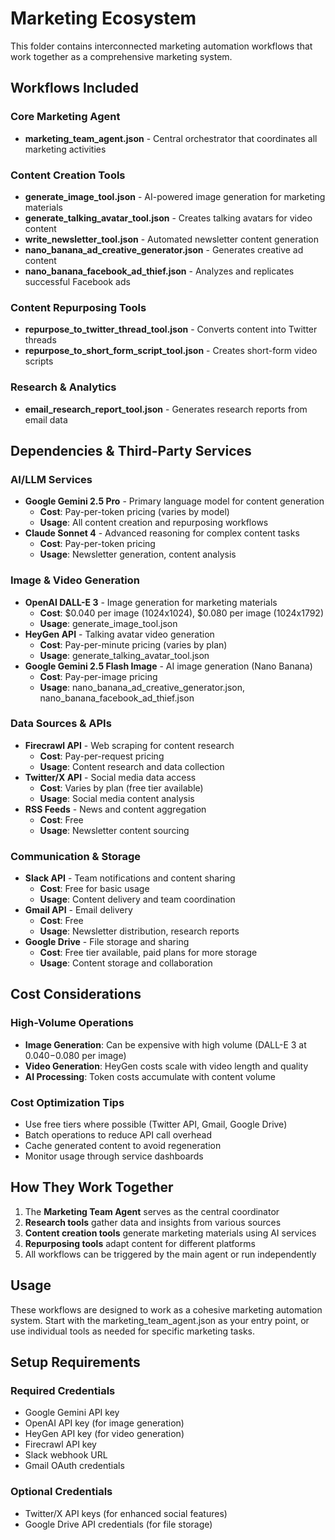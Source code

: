 # Marketing Ecosystem

This folder contains interconnected marketing automation workflows that work together as a comprehensive marketing system.

## Workflows Included

### Core Marketing Agent
- **marketing_team_agent.json** - Central orchestrator that coordinates all marketing activities

### Content Creation Tools
- **generate_image_tool.json** - AI-powered image generation for marketing materials
- **generate_talking_avatar_tool.json** - Creates talking avatars for video content
- **write_newsletter_tool.json** - Automated newsletter content generation
- **nano_banana_ad_creative_generator.json** - Generates creative ad content
- **nano_banana_facebook_ad_thief.json** - Analyzes and replicates successful Facebook ads

### Content Repurposing Tools
- **repurpose_to_twitter_thread_tool.json** - Converts content into Twitter threads
- **repurpose_to_short_form_script_tool.json** - Creates short-form video scripts

### Research & Analytics
- **email_research_report_tool.json** - Generates research reports from email data

## Dependencies & Third-Party Services

### AI/LLM Services
- **Google Gemini 2.5 Pro** - Primary language model for content generation
  - **Cost**: Pay-per-token pricing (varies by model)
  - **Usage**: All content creation and repurposing workflows
- **Claude Sonnet 4** - Advanced reasoning for complex content tasks
  - **Cost**: Pay-per-token pricing
  - **Usage**: Newsletter generation, content analysis

### Image & Video Generation
- **OpenAI DALL-E 3** - Image generation for marketing materials
  - **Cost**: $0.040 per image (1024x1024), $0.080 per image (1024x1792)
  - **Usage**: generate_image_tool.json
- **HeyGen API** - Talking avatar video generation
  - **Cost**: Pay-per-minute pricing (varies by plan)
  - **Usage**: generate_talking_avatar_tool.json
- **Google Gemini 2.5 Flash Image** - AI image generation (Nano Banana)
  - **Cost**: Pay-per-image pricing
  - **Usage**: nano_banana_ad_creative_generator.json, nano_banana_facebook_ad_thief.json

### Data Sources & APIs
- **Firecrawl API** - Web scraping for content research
  - **Cost**: Pay-per-request pricing
  - **Usage**: Content research and data collection
- **Twitter/X API** - Social media data access
  - **Cost**: Varies by plan (free tier available)
  - **Usage**: Social media content analysis
- **RSS Feeds** - News and content aggregation
  - **Cost**: Free
  - **Usage**: Newsletter content sourcing

### Communication & Storage
- **Slack API** - Team notifications and content sharing
  - **Cost**: Free for basic usage
  - **Usage**: Content delivery and team coordination
- **Gmail API** - Email delivery
  - **Cost**: Free
  - **Usage**: Newsletter distribution, research reports
- **Google Drive** - File storage and sharing
  - **Cost**: Free tier available, paid plans for more storage
  - **Usage**: Content storage and collaboration

## Cost Considerations

### High-Volume Operations
- **Image Generation**: Can be expensive with high volume (DALL-E 3 at $0.040-$0.080 per image)
- **Video Generation**: HeyGen costs scale with video length and quality
- **AI Processing**: Token costs accumulate with content volume

### Cost Optimization Tips
- Use free tiers where possible (Twitter API, Gmail, Google Drive)
- Batch operations to reduce API call overhead
- Cache generated content to avoid regeneration
- Monitor usage through service dashboards

## How They Work Together

1. The **Marketing Team Agent** serves as the central coordinator
2. **Research tools** gather data and insights from various sources
3. **Content creation tools** generate marketing materials using AI services
4. **Repurposing tools** adapt content for different platforms
5. All workflows can be triggered by the main agent or run independently

## Usage

These workflows are designed to work as a cohesive marketing automation system. Start with the marketing_team_agent.json as your entry point, or use individual tools as needed for specific marketing tasks.

## Setup Requirements

### Required Credentials
- Google Gemini API key
- OpenAI API key (for image generation)
- HeyGen API key (for video generation)
- Firecrawl API key
- Slack webhook URL
- Gmail OAuth credentials

### Optional Credentials
- Twitter/X API keys (for enhanced social features)
- Google Drive API credentials (for file storage)
